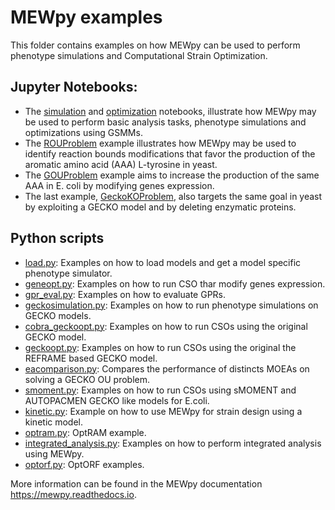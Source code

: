 
MEWpy examples
============


This folder contains examples on how MEWpy can be used to perform phenotype simulations and Computational Strain Optimization. 

## Jupyter Notebooks:

- The  [simulation](simulation.ipynb) and [optimization](optimization.ipynb) notebooks, illustrate how MEWpy may be used to perform basic analysis tasks, phenotype simulations and optimizations using GSMMs.
- The  [ROUProblem](ROUproblem.ipynb) example illustrates how MEWpy may be used to identify reaction bounds modifications that favor the production of the aromatic amino acid (AAA) L-tyrosine in yeast.
- The [GOUProblem](GOUproblem.ipynb) example aims to increase the production of the same AAA in E. coli by modifying genes expression.
- The last example, [GeckoKOProblem](GeckoKOProblem.ipynb), also targets the same goal in yeast by exploiting a GECKO model and by deleting enzymatic proteins.

## Python scripts

- [load.py](scripts/): Examples on how to load models and get a model specific phenotype simulator.
- [geneopt.py](scripts/): Examples on how to run CSO thar modify genes expression.
- [gpr_eval.py](scripts/): Examples on how to evaluate GPRs.
- [geckosimulation.py](scripts/): Examples on how to run phenotype simulations on GECKO models.
- [cobra_geckoopt.py](scripts/): Examples on how to run CSOs using the original GECKO model.
- [geckoopt.py](scripts/): Examples on how to run CSOs using the original the REFRAME based GECKO model.
- [eacomparison.py](scripts/): Compares the performance of distincts MOEAs on solving a GECKO OU problem.
- [smoment.py](scripts/): Examples on how to run CSOs using sMOMENT and AUTOPACMEN GECKO like models for E.coli.
- [kinetic.py](scripts/): Example on how to use MEWpy for strain design using a kinetic model.
- [optram.py](scripts/): OptRAM example.
- [integrated_analysis.py](scripts/): Examples on how to perform integrated analysis using MEWpy.
- [optorf.py](scripts/): OptORF examples.


More information can be found in the MEWpy documentation https://mewpy.readthedocs.io.